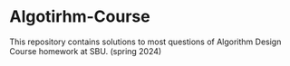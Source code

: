 # Algotirhm-Course
This repository contains solutions to most questions of Algorithm Design Course homework at SBU. (spring 2024)
